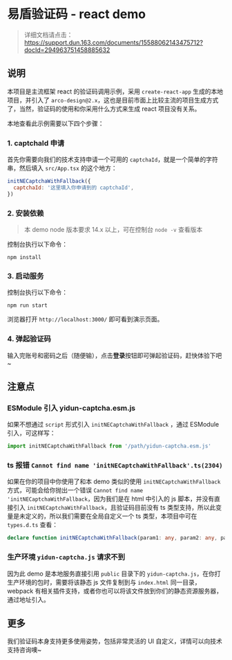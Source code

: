 # 易盾验证码 - react demo

> 详细文档请点击：https://support.dun.163.com/documents/15588062143475712?docId=294963751458885632

## 说明

本项目是主流框架 react 的验证码调用示例，采用 `create-react-app` 生成的本地项目，并引入了 `arco-design@2.x`，这也是目前市面上比较主流的项目生成方式了，当然，验证码的使用和你采用什么方式来生成 react 项目没有关系。 

本地查看此示例需要以下四个步骤：

### 1. captchaId 申请

首先你需要向我们的技术支持申请一个可用的 `captchaId`，就是一个简单的字符串，然后填入 `src/App.tsx` 的这个地方：
```js
initNECaptchaWithFallback({
  captchaId: '这里填入你申请到的 captchaId',
})
```

### 2. 安装依赖

> 本 demo node 版本要求 14.x 以上，可在控制台 `node -v` 查看版本

控制台执行以下命令：

```
npm install
```

### 3. 启动服务

控制台执行以下命令：

```
npm run start
```

浏览器打开 `http://localhost:3000/` 即可看到演示页面。

### 4. 弹起验证码

输入完账号和密码之后（随便输），点击**登录**按钮即可弹起验证码，赶快体验下吧~

## 注意点

### ESModule 引入 yidun-captcha.esm.js

如果不想通过 `script` 形式引入 `initNECaptchaWithFallback` ，通过 ESModule 引入，可这样写：

```js
import initNECaptchaWithFallback from '/path/yidun-captcha.esm.js'
```

###  ts 报错 `Cannot find name 'initNECaptchaWithFallback'.ts(2304)`

如果在你的项目中你使用了和本 demo 类似的使用 `initNECaptchaWithFallback` 方式，可能会给你抛出一个错误 `Cannot find name 'initNECaptchaWithFallback`，因为我们是在 html 中引入的 js 脚本，并没有直接引入 `initNECaptchaWithFallback`，且验证码目前没有 ts 类型支持，所以此变量是未定义的，所以我们需要在全局自定义一个 ts 类型，本项目中可在 `types.d.ts` 查看：

```ts
declare function initNECaptchaWithFallback(param1: any, param2: any, param3: any): any
```

### 生产环境 `yidun-captcha.js` 请求不到

因为此 demo 是本地服务直接引用 `public` 目录下的 `yidun-captcha.js`，在你打生产环境的包时，需要将该静态 js 文件复制到与 `index.html` 同一目录，webpack 有相关插件支持，或者你也可以将该文件放到你们的静态资源服务器，通过地址引入。

## 更多

我们验证码本身支持更多使用姿势，包括非常灵活的 UI 自定义，详情可以向技术支持咨询噢~ 